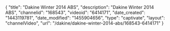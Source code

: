 {
    "title": "Dakine Winter 2014 ABS",
    "description": "Dakine Winter 2014 ABS",
    "channelid": "168543",
    "videoid": "6414171",
    "date_created": "1443119781",
    "date_modified": "1455904656",
    "type": "captivate",
    "layout": "channelVideo",
    "url": "\/dakine\/dakine-winter-2014-abs\/168543-6414171"
}